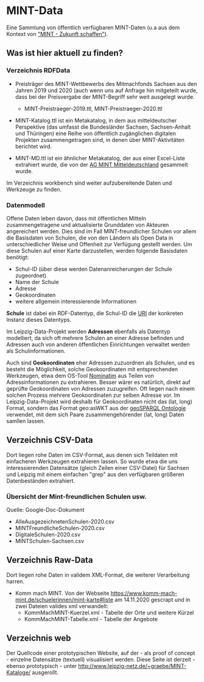 # MINT-Data

Eine Sammlung von öffentlich verfügbaren MINT-Daten (u.a aus dem Kontext von
["MINT - Zukunft schaffen"](https://mintzukunftschaffen.de/)).

## Was ist hier aktuell zu finden?

### Verzeichnis RDFData

* Preisträger des MINT-Wettbewerbs des Mitmachfonds Sachsen aus den Jahren
  2019 und 2020 (auch wenn uns auf Anfrage hin mitgeteilt wurde, dass bei der
  Preisvergabe der MINT-Begriff sehr weit ausgelegt wurde.
  * MINT-Preistraeger-2019.ttl,  MINT-Preistraeger-2020.ttl

* MINT-Katalog.ttl ist ein Metakatalog, in dem aus mitteldeutscher Perspektive
  (das umfasst die Bundesländer Sachsen, Sachsen-Anhalt und Thüringen) eine
  Reihe von öffentlich zugänglichen digitalen Projekten zusammengetragen sind,
  in denen über MINT-Aktivitäten berichtet wird.

* MINT-MD.ttl ist ein ähnlicher Metakatalog, der aus einer Excel-Liste
  extrahiert wurde, die von der [AG MINT
  Mitteldeutschland](http://www.leipzig-netz.de/index.php/MINT.Mitteldeutschland) gesammelt wurde.

Im Verzeichnis workbench sind weiter aufzubereitende Daten und Werkzeuge zu
finden.

### Datenmodell

Offene Daten leben davon, dass mit öffentlichen Mitteln zusammengetragene und
aktualisierte Grunddaten von Akteuren angereichert werden.  Dies sind im Fall
MINT-freundlicher Schulen vor allem die Basisdaten von Schulen, die von den
Ländern als Open Data in unterschiedlicher Weise und Offenheit zur Verfügung
gestellt werden.  Um diese Schulen auf einer Karte darzustellen, werden
folgende Basisdaten benötigt:
* Schul-ID (über diese werden Datenanreicherungen der Schule zugeordnet)
* Name der Schule
* Adresse
* Geokoordinaten
* weitere allgemein interessierende Informationen

__Schule__ ist dabei ein RDF-Datentyp, die Schul-ID die
[URI](https://de.wikipedia.org/wiki/Uniform_Resource_Identifier) der konkreten
Instanz dieses Datentyps.  

Im Leipzig-Data-Projekt werden __Adressen__ ebenfalls als Datentyp modelliert,
da sich oft mehrere Schulen an einer Adresse befinden und Adressen auch von
anderen öffentlichen Einrichtungen verwaltet werden als Schulinformationen.

Auch sind __Geokoordinaten__ eher Adressen zuzuordnen als Schulen, und es
besteht die Möglichkeit, solche Geokoordinaten mit entsprechenden Werkzeugen,
etwa dem OS-Tool [Nominatim](https://wiki.openstreetmap.org/wiki/Nominatim)
aus Teilen von Adressinformationen zu extrahieren.  Besser wärer es natürlich,
direkt auf geprüfte Geokoordinaten von Adressen zuzugreifen.  Oft liegen nach
einem solchen Prozess mehrere Geokoordinaten zur selben Adresse vor.  Im
Leipzig-Data-Projekt wird deshalb für Geokoordinaten nicht das (lat, long)
Format, sondern das Format geo:asWKT aus der [geoSPARQL
Ontologie](https://en.wikipedia.org/wiki/OGC_GeoSPARQL) verwendet, mit dem
sich Paare zusammengehörender (lat, long) Daten samllen lassen.

## Verzeichnis CSV-Data

Dort liegen rohe Daten im CSV-Format, aus denen sich Teildaten mit einfacheren
Werkzeugen extrahieren lassen. So wurde etwa die uns interessierenden
Datensätze (gleich Zeilen einer CSV-Datei) für Sachsen und Leipzig mit einem
einfachen "grep" aus den verfügbaren größeren Datenbeständen extrahiert. 

### Übersicht der Mint-freundlichen Schulen usw.

Quelle: Google-Doc-Dokument

* AlleAusgezeichnetenSchulen-2020.csv
* MINTFreundlicheSchulen-2020.csv
* DigitaleSchulen-2020.csv
* MINTSchulen-Sachsen.csv

## Verzeichnis Raw-Data

Dort liegen rohe Daten in validem XML-Format, die weiterer Verarbeitung
harren.

* Komm mach MINT. Von der Webseite
  <https://www.komm-mach-mint.de/schuelerinnen/mint-karte#liste> am 14.11.2020
  gescrapt und in zwei Dateien valides xml verwandelt:
  * KommMachMINT-Kuerzel.xml - Tabelle der Orte und weitere Kürzel
  * KommMachMINT-Tabelle.xml - Tabelle der Angebote

## Verzeichnis web

Der Quellcode einer prototypischen Website, auf der - als proof of concept -
einzelne Datensätze (textuell) visualisiert werden. Diese Seite ist derzeit -
ebenso prototypisch - unter
<http://www.leipzig-netz.de/~graebe/MINT-Kataloge/> ausgerollt.

